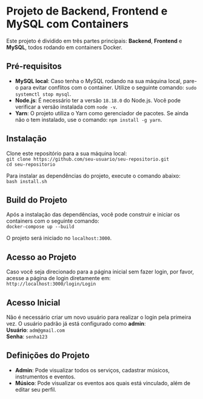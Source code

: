 # Projeto de Backend, Frontend e MySQL com Containers

Este projeto é dividido em três partes principais: **Backend**, **Frontend** e **MySQL**, todos rodando em containers Docker.

## Pré-requisitos

- **MySQL local**: Caso tenha o MySQL rodando na sua máquina local, pare-o para evitar conflitos com o container. Utilize o seguinte comando: `sudo systemctl stop mysql`.
- **Node.js**: É necessário ter a versão `18.18.0` do Node.js. Você pode verificar a versão instalada com `node -v`.
- **Yarn**: O projeto utiliza o Yarn como gerenciador de pacotes. Se ainda não o tem instalado, use o comando: `npm install -g yarn`.

## Instalação

Clone este repositório para a sua máquina local:  
`git clone https://github.com/seu-usuario/seu-repositorio.git`  
`cd seu-repositorio`

Para instalar as dependências do projeto, execute o comando abaixo:  
`bash install.sh`

## Build do Projeto

Após a instalação das dependências, você pode construir e iniciar os containers com o seguinte comando:  
`docker-compose up --build`

O projeto será iniciado no `localhost:3000`.

## Acesso ao Projeto

Caso você seja direcionado para a página inicial sem fazer login, por favor, acesse a página de login diretamente em:  
`http://localhost:3000/login/Login`

## Acesso Inicial

Não é necessário criar um novo usuário para realizar o login pela primeira vez. O usuário padrão já está configurado como **admin**:  
**Usuário**: `adm@gmail.com`  
**Senha**: `senha123`

## Definições do Projeto

- **Admin**: Pode visualizar todos os serviços, cadastrar músicos, instrumentos e eventos.
- **Músico**: Pode visualizar os eventos aos quais está vinculado, além de editar seu perfil.
